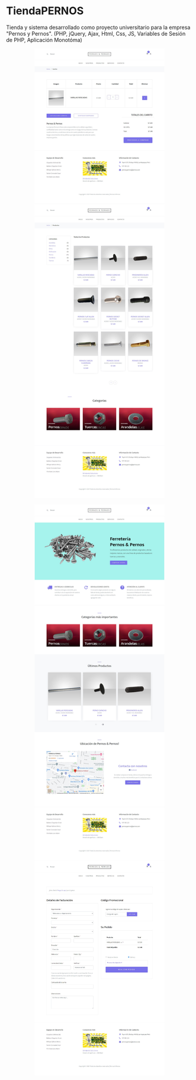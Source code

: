 # TiendaPERNOS
Tienda y sistema desarrollado como proyecto universitario para la empresa "Pernos y Pernos". (PHP, jQuery, Ajax, Html, Css, JS, Variables de Sesión de PHP, Aplicación Monotóma)

<p align="center">
  <img src="./CapturasPantalla/carrito.png" width="350" title="Carrito">
  <img src="./CapturasPantalla/catalogo.png" width="350" alt="Catalogo">
</p>
<p align="center">
  <img src="./CapturasPantalla/home.png" width="350" title="Home Page">
  <img src="./CapturasPantalla/orden.png" width="350" title="Orden">
</p>
